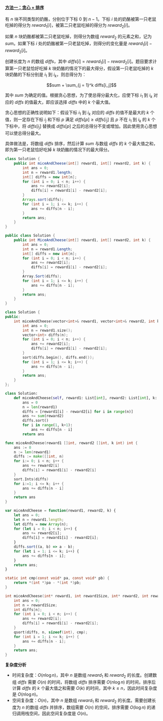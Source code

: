 #### [方法一：贪心 + 排序](https://leetcode.cn/problems/mice-and-cheese/solutions/2292688/lao-shu-he-nai-luo-by-leetcode-solution-6ia1/)

有 $n$ 块不同类型的奶酪，分别位于下标 $0$ 到 $n - 1$。下标 $i$ 处的奶酪被第一只老鼠吃掉的得分为 $reward_1[i]$，被第二只老鼠吃掉的得分为 $reward_2[i]$。

如果 $n$ 块奶酪都被第二只老鼠吃掉，则得分为数组 $reward_2$ 的元素之和，记为 $sum$。如果下标 $i$ 处的奶酪被第一只老鼠吃掉，则得分的变化量是 $reward_1[i] - reward_2[i]$。

创建长度为 $n$ 的数组 $diffs$，其中 $diffs[i] = reward_1[i] - reward_2[i]$。题目要求计算第一只老鼠恰好吃掉 $k$ 块奶酪的情况下的最大得分，假设第一只老鼠吃掉的 $k$ 块奶酪的下标分别是 $i_1$ 到 $i_k$，则总得分为：

$$sum + \sum_{j = 1}^k diffs[i_j]$$

其中 $sum$ 为确定的值。根据贪心思想，为了使总得分最大化，应使下标 $i_1$ 到 $i_k$ 对应的 $diffs$ 的值最大，即应该选择 $diffs$ 中的 $k$ 个最大值。

贪心思想的正确性说明如下：假设下标 $i_1$ 到 $i_k$ 对应的 $diffs$ 的值不是最大的 $k$ 个值，则一定存在下标 $i_j$ 和下标 $p$ 满足 $diffs[p] \ge diffs[i_j]$ 且 $p$ 不在 $i_1$ 到 $i_k$ 的 $k$ 个下标中，将 $diffs[i_j]$ 替换成 $diffs[p]$ 之后的总得分不变或增加。因此使用贪心思想可以使总得分最大。

具体做法是，将数组 $diffs$ 排序，然后计算 $sum$ 与数组 $diffs$ 的 $k$ 个最大值之和，即为第一只老鼠恰好吃掉 $k$ 块奶酪的情况下的最大得分。

```java
class Solution {
    public int miceAndCheese(int[] reward1, int[] reward2, int k) {
        int ans = 0;
        int n = reward1.length;
        int[] diffs = new int[n];
        for (int i = 0; i < n; i++) {
            ans += reward2[i];
            diffs[i] = reward1[i] - reward2[i];
        }
        Arrays.sort(diffs);
        for (int i = 1; i <= k; i++) {
            ans += diffs[n - i];
        }
        return ans;
    }
}
```

```csharp
public class Solution {
    public int MiceAndCheese(int[] reward1, int[] reward2, int k) {
        int ans = 0;
        int n = reward1.Length;
        int[] diffs = new int[n];
        for (int i = 0; i < n; i++) {
            ans += reward2[i];
            diffs[i] = reward1[i] - reward2[i];
        }
        Array.Sort(diffs);
        for (int i = 1; i <= k; i++) {
            ans += diffs[n - i];
        }
        return ans;
    }
}
```

```cpp
class Solution {
public:
    int miceAndCheese(vector<int>& reward1, vector<int>& reward2, int k) {
        int ans = 0;
        int n = reward1.size();
        vector<int> diffs(n);
        for (int i = 0; i < n; i++) {
            ans += reward2[i];
            diffs[i] = reward1[i] - reward2[i];
        }
        sort(diffs.begin(), diffs.end());
        for (int i = 1; i <= k; i++) {
            ans += diffs[n - i];
        }
        return ans;
    }
};
```

```python
class Solution:
    def miceAndCheese(self, reward1: List[int], reward2: List[int], k: int) -> int:
        ans = 0
        n = len(reward1)
        diffs = [reward1[i] - reward2[i] for i in range(n)]
        ans += sum(reward2)
        diffs.sort()
        for i in range(1, k+1):
            ans += diffs[n - i]
        return ans
```

```go
func miceAndCheese(reward1 []int, reward2 []int, k int) int {
    ans := 0
    n := len(reward1)
    diffs := make([]int, n)
    for i:= 0; i < n; i++ {
        ans += reward2[i]
        diffs[i] = reward1[i] - reward2[i]
    }
    sort.Ints(diffs)
    for i:=1; i <= k; i++ {
        ans += diffs[n - i]
    }
    return ans
}
```

```javascript
var miceAndCheese = function(reward1, reward2, k) {
    let ans = 0;
    let n = reward1.length;
    let diffs = new Array(n);
    for (let i = 0; i < n; i++) {
        ans += reward2[i];
        diffs[i] = reward1[i] - reward2[i];
    }
    diffs.sort((a, b) => a - b);
    for (let i = 1; i <= k; i++) {
        ans += diffs[n - i];
    }
    return ans;
}
```

```c
static int cmp(const void* pa, const void* pb) {
    return *(int *)pa - *(int *)pb;
}

int miceAndCheese(int* reward1, int reward1Size, int* reward2, int reward2Size, int k) {
    int ans = 0;
    int n = reward1Size;
    int diffs[n];
    for (int i = 0; i < n; i++) {
        ans += reward2[i];
        diffs[i] = reward1[i] - reward2[i];
    }
    qsort(diffs, n, sizeof(int), cmp);
    for (int i = 1; i <= k; i++) {
        ans += diffs[n - i];
    }
    return ans;
}
```

**复杂度分析**

-   时间复杂度：$O(n \log n)$，其中 $n$ 是数组 $reward_1$ 和 $reward_2$ 的长度。创建数组 $diffs$ 需要 $O(n)$ 的时间，将数组 $diffs$ 排序需要 $O(n \log n)$ 的时间，排序后计算 $diffs$ 的 $k$ 个最大值之和需要 $O(k)$ 的时间，其中 $k \le n$，因此时间复杂度是 $O(n \log n)$。
-   空间复杂度：$O(n)$，其中 $n$ 是数组 $reward_1$ 和 $reward_2$ 的长度。需要创建长度为 $n$ 的数组 $diffs$ 并排序，数组需要 $O(n)$ 的空间，排序需要 $O(\log n)$ 的递归调用栈空间，因此空间复杂度是 $O(n)$。
